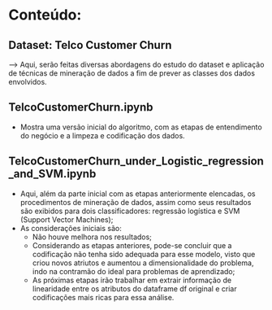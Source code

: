 # Conteúdo:
## Dataset: Telco Customer Churn
--> Aqui, serão feitas diversas abordagens do estudo do dataset e aplicação de técnicas de mineração 
de dados a fim de prever as classes dos dados envolvidos.

## TelcoCustomerChurn.ipynb
* Mostra uma versão inicial do algoritmo, com as etapas de entendimento do negócio e a limpeza e codificação dos dados.

## TelcoCustomerChurn_under_Logistic_regression_and_SVM.ipynb
* Aqui, além da parte inicial com as etapas anteriormente elencadas, os procedimentos de mineração de dados, assim como seus resultados são exibidos para dois classificadores: regressão logística e SVM (Support Vector Machines);
* As considerações iniciais são:
  * Não houve melhora nos resultados;
  * Considerando as etapas anteriores, pode-se concluir que a codificação não tenha sido adequada para esse modelo, visto que criou novos atriutos e aumentou a dimensionalidade do problema, indo na contramão do ideal para problemas de aprendizado;
  * As próximas etapas irão trabalhar em extrair informação de linearidade entre os atributos do dataframe df original e criar codificações mais ricas para essa análise.
